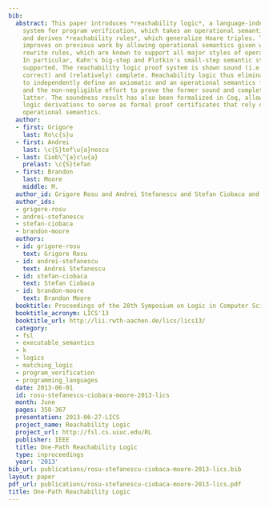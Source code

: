 ```yaml
---
bib:
  abstract: This paper introduces *reachability logic*, a language-independent proof
    system for program verification, which takes an operational semantics as axioms
    and derives *reachability rules*, which generalize Hoare triples. This system
    improves on previous work by allowing operational semantics given with *conditional*
    rewrite rules, which are known to support all major styles of operational semantics.
    In particular, Kahn's big-step and Plotkin's small-step semantic styles are newly
    supported. The reachability logic proof system is shown sound (i.e., partially
    correct) and (relatively) complete. Reachability logic thus eliminates the need
    to independently define an axiomatic and an operational semantics for each language,
    and the non-negligible effort to prove the former sound and complete w.r.t. the
    latter. The soundness result has also been formalized in Coq, allowing reachability
    logic derivations to serve as formal proof certificates that rely only on the
    operational semantics.
  author:
  - first: Grigore
    last: Ro\c{s}u
  - first: Andrei
    last: \c{S}tef\u{a}nescu
  - last: Ciob\^{a}c\u{a}
    prelast: \c{S}tefan
  - first: Brandon
    last: Moore
    middle: M.
  author_id: Grigore Rosu and Andrei Stefanescu and Stefan Ciobaca and Brandon Moore
  author_ids:
  - grigore-rosu
  - andrei-stefanescu
  - stefan-ciobaca
  - brandon-moore
  authors:
  - id: grigore-rosu
    text: Grigore Rosu
  - id: andrei-stefanescu
    text: Andrei Stefanescu
  - id: stefan-ciobaca
    text: Stefan Ciobaca
  - id: brandon-moore
    text: Brandon Moore
  booktitle: Proceedings of the 28th Symposium on Logic in Computer Science (LICS'13)
  booktitle_acronym: LICS'13
  booktitle_url: http://lii.rwth-aachen.de/lics/lics13/
  category:
  - fsl
  - executable_semantics
  - k
  - logics
  - matching_logic
  - program_verification
  - programming_languages
  date: 2013-06-01
  id: rosu-stefanescu-ciobaca-moore-2013-lics
  month: June
  pages: 358-367
  presentation: 2013-06-27-LICS
  project_name: Reachability Logic
  project_url: http://fsl.cs.uiuc.edu/RL
  publisher: IEEE
  title: One-Path Reachability Logic
  type: inproceedings
  year: '2013'
bib_url: publications/rosu-stefanescu-ciobaca-moore-2013-lics.bib
layout: paper
pdf_url: publications/rosu-stefanescu-ciobaca-moore-2013-lics.pdf
title: One-Path Reachability Logic
---
```

